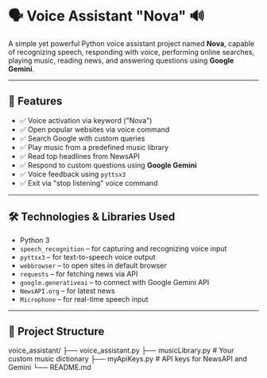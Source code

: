 # 🗣️ Voice Assistant "Nova" 🔊

A simple yet powerful Python voice assistant project named **Nova**, capable of recognizing speech, responding with voice, performing online searches, playing music, reading news, and answering questions using **Google Gemini**.

---

## 🚀 Features

- ✅ Voice activation via keyword ("Nova")
- ✅ Open popular websites via voice command
- ✅ Search Google with custom queries
- ✅ Play music from a predefined music library
- ✅ Read top headlines from NewsAPI
- ✅ Respond to custom questions using **Google Gemini**
- ✅ Voice feedback using `pyttsx3`
- ✅ Exit via "stop listening" voice command

---

## 🛠️ Technologies & Libraries Used

- Python 3
- `speech_recognition` – for capturing and recognizing voice input
- `pyttsx3` – for text-to-speech voice output
- `webbrowser` – to open sites in default browser
- `requests` – for fetching news via API
- `google.generativeai` – to connect with Google Gemini API
- `NewsAPI.org` – for latest news
- `Microphone` – for real-time speech input

---

## 📁 Project Structure

voice_assistant/
├── voice_assistant.py
├── musicLibrary.py # Your custom music dictionary
├── myApiKeys.py # API keys for NewsAPI and Gemini
└── README.md
